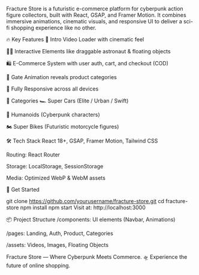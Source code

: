 Fracture Store is a futuristic e-commerce platform for cyberpunk action figure collectors, built with React, GSAP, and Framer Motion. It combines immersive animations, cinematic visuals, and responsive UI to deliver a sci-fi shopping experience like no other.

🔥 Key Features
🎥 Intro Video Loader with cinematic feel

🧑‍🚀 Interactive Elements like draggable astronaut & floating objects

🛍️ E-Commerce System with user auth, cart, and checkout (COD)

🚪 Gate Animation reveals product categories

📱 Fully Responsive across all devices

🛒 Categories
🏎️ Super Cars (Elite / Urban / Swift)

🤖 Humanoids (Cyberpunk characters)

🏍️ Super Bikes (Futuristic motorcycle figures)

🛠️ Tech Stack
React 18+, GSAP, Framer Motion, Tailwind CSS

Routing: React Router

Storage: LocalStorage, SessionStorage

Media: Optimized WebP & WebM assets

🚀 Get Started

git clone https://github.com/yourusername/fracture-store.git
cd fracture-store
npm install
npm start
Visit at: http://localhost:3000

📦 Project Structure
/components: UI elements (Navbar, Animations)

/pages: Landing, Auth, Product, Categories

/assets: Videos, Images, Floating Objects

Fracture Store — Where Cyberpunk Meets Commerce.
🛸 Experience the future of online shopping.
